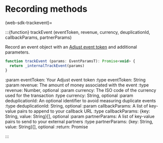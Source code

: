 # Recording methods

(web-sdk-trackevent)=

:::{function} trackEvent (eventToken, revenue, currency, deuplicationId, callbackParams, partnerParams)

Record an event object with an [Adjust event token](https://help.adjust.com/en/article/basic-event-setup#create-an-event-token) and additional parameters.

```js
function trackEvent (params: EventParamsT): Promise<void> {
  return _internalTrackEvent(params)
}
```

:param eventToken: Your Adjust event token
:type eventToken: String
:param revenue: The amount of money associated with the event
:type revenue: Number, optional
:param currency: The ISO code of the currency used for the transaction
:type currency: String, optional
:param deduplicationId: An optional identifier to avoid measuring duplicate events
:type deduplicationId: String, optional
:param callbackParams: A list of key-value pairs to append to your callback URL
:type callbackParams: {key: String, value: String}[], optional
:param partnerParams: A list of key-value pairs to send to your external partners
:type partnerParams: {key: String, value: String}[], optional
:return: Promise

:::
